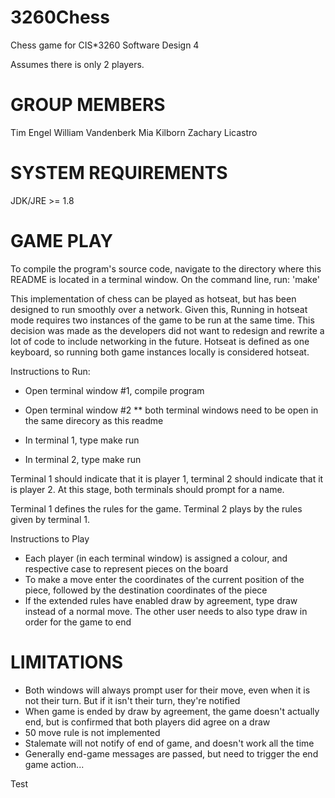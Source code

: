 3260Chess
=========

Chess game for CIS*3260 Software Design 4

Assumes there is only 2 players.

GROUP MEMBERS
=============
Tim Engel
William Vandenberk
Mia Kilborn
Zachary Licastro


SYSTEM REQUIREMENTS
===================

JDK/JRE >= 1.8


GAME PLAY
=========
To compile the program's source code, navigate to the directory where this README is located in a terminal window. On the command line, run:
'make'

This implementation of chess can be played as hotseat, but has been designed to run smoothly over a network. Given this, Running in hotseat mode requires two instances of the game to be run at the same time. This decision was made as the developers did not want to redesign and rewrite a lot of code to include networking in the future.
Hotseat is defined as one keyboard, so running both game instances locally is considered hotseat.

Instructions to Run:
- Open terminal window #1, compile program
- Open terminal window #2
** both terminal windows need to be open in the same direcory as this readme

- In terminal 1, type make run
- In terminal 2, type make run

Terminal 1 should indicate that it is player 1, terminal 2 should indicate that it is player 2. At this stage, both terminals should prompt for a name.

Terminal 1 defines the rules for the game. Terminal 2 plays by the rules given by terminal 1.

Instructions to Play
- Each player (in each terminal window) is assigned a colour, and respective case to represent pieces on the board
- To make a move enter the coordinates of the current position of the piece, followed by the destination coordinates of the piece
- If the extended rules have enabled draw by agreement, type draw instead of a normal move. The other user needs to also type draw in order for the game to end


LIMITATIONS
===========
- Both windows will always prompt user for their move, even when it is not their turn. But if it isn't their turn, they're notified
- When game is ended by draw by agreement, the game doesn't actually end, but is confirmed that both players did agree on a draw
- 50 move rule is not implemented
- Stalemate will not notify of end of game, and doesn't work all the time
- Generally end-game messages are passed, but need to trigger the end game action...

Test
